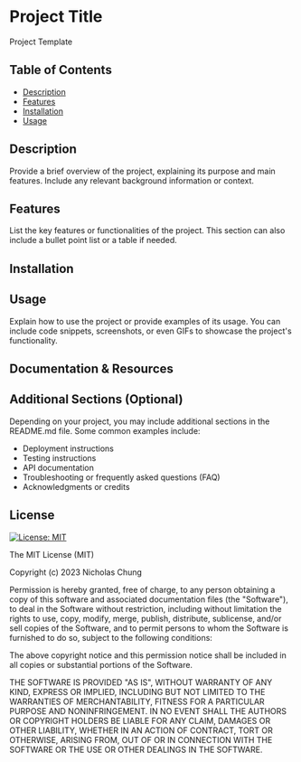 # Project Title

Project Template

## Table of Contents

- [Description](#description)
- [Features](#features)
- [Installation](#installation)
- [Usage](#usage)

## Description

Provide a brief overview of the project, explaining its purpose and main features. Include any relevant background information or context.

## Features

List the key features or functionalities of the project. This section can also include a bullet point list or a table if needed.

## Installation

## Usage

Explain how to use the project or provide examples of its usage. You can include code snippets, screenshots, or even GIFs to showcase the project's functionality.

## Documentation & Resources

## Additional Sections (Optional)

Depending on your project, you may include additional sections in the README.md file. Some common examples include:

- Deployment instructions
- Testing instructions
- API documentation
- Troubleshooting or frequently asked questions (FAQ)
- Acknowledgments or credits

## License

[![License: MIT](https://img.shields.io/badge/License-MIT-yellow.svg)](https://opensource.org/licenses/MIT)

The MIT License (MIT)

Copyright (c) 2023 Nicholas Chung

Permission is hereby granted, free of charge, to any person obtaining a copy
of this software and associated documentation files (the "Software"), to deal
in the Software without restriction, including without limitation the rights
to use, copy, modify, merge, publish, distribute, sublicense, and/or sell
copies of the Software, and to permit persons to whom the Software is
furnished to do so, subject to the following conditions:

The above copyright notice and this permission notice shall be included in all
copies or substantial portions of the Software.

THE SOFTWARE IS PROVIDED "AS IS", WITHOUT WARRANTY OF ANY KIND, EXPRESS OR
IMPLIED, INCLUDING BUT NOT LIMITED TO THE WARRANTIES OF MERCHANTABILITY,
FITNESS FOR A PARTICULAR PURPOSE AND NONINFRINGEMENT. IN NO EVENT SHALL THE
AUTHORS OR COPYRIGHT HOLDERS BE LIABLE FOR ANY CLAIM, DAMAGES OR OTHER
LIABILITY, WHETHER IN AN ACTION OF CONTRACT, TORT OR OTHERWISE, ARISING FROM,
OUT OF OR IN CONNECTION WITH THE SOFTWARE OR THE USE OR OTHER DEALINGS IN THE
SOFTWARE.

